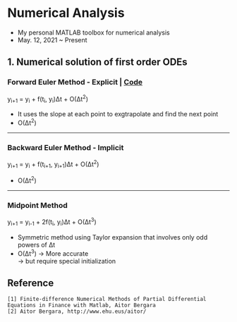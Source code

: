 # Numerical Analysis
- My personal MATLAB toolbox for numerical analysis
- May. 12, 2021 ~ Present

## 1. Numerical solution of first order ODEs
### Forward Euler Method - Explicit | [Code](https://github.com/OH-Seoyoung/Numerical_Analysis/blob/master/Numerical_solution_of_ODEs/Forward_Euler_Method.m)
y<sub>i+1</sub> = y<sub>i</sub> + f(t<sub>i</sub>, y<sub>i</sub>)&Delta;t + O(&Delta;t<sup>2</sup>) 
- It uses the slope at each point to exgtrapolate and find the next point  
- O(&Delta;t<sup>2</sup>)
--------------------
### Backward Euler Method - Implicit
y<sub>i+1</sub> = y<sub>i</sub> + f(t<sub>i+1</sub>, y<sub>i+1</sub>)&Delta;t + O(&Delta;t<sup>2</sup>)  
- O(&Delta;t<sup>2</sup>)
----------------------
### Midpoint Method
y<sub>i+1</sub> = y<sub>i-1</sub> + 2f(t<sub>i</sub>, y<sub>i</sub>)&Delta;t + O(&Delta;t<sup>3</sup>)  
- Symmetric method using Taylor expansion that involves only odd powers of &Delta;t
- O(&Delta;t<sup>3</sup>) -> More accurate  
-> but require special initialization

## Reference
```
[1] Finite-difference Numerical Methods of Partial Differential Equations in Finance with Matlab, Aitor Bergara
[2] Aitor Bergara, http://www.ehu.eus/aitor/
```
